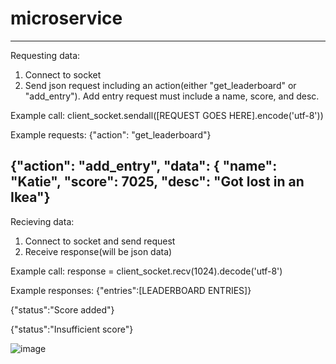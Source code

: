 # microservice
----------------------------------------------------------------------------------
Requesting data:
1. Connect to socket
2. Send json request including an action(either "get_leaderboard" or "add_entry").
   Add entry request must include a name, score, and desc.

Example call:
client_socket.sendall([REQUEST GOES HERE].encode('utf-8'))

Example requests:
{"action": "get_leaderboard"}

{"action": "add_entry",
 "data": { "name": "Katie",
           "score": 7025,
           "desc": "Got lost in an Ikea"}
----------------------------------------------------------------------------------
Recieving data:
1. Connect to socket and send request
2. Receive response(will be json data)

Example call:
response = client_socket.recv(1024).decode('utf-8')

Example responses:
{"entries":[LEADERBOARD ENTRIES]}

{"status":"Score added"}

{"status":"Insufficient score"}

![image](https://github.com/user-attachments/assets/fc72b221-f80c-4531-919a-0203ac2ba39f)
